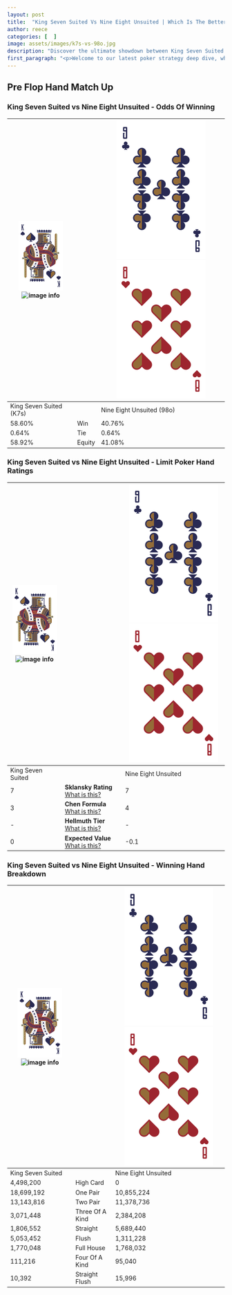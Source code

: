 ```yaml
---
layout: post
title:  "King Seven Suited Vs Nine Eight Unsuited | Which Is The Better Hand In Poker? A Complete Guide"
author: reece
categories: [  ]
image: assets/images/k7s-vs-98o.jpg
description: "Discover the ultimate showdown between King Seven Suited and Nine Eight Unsuited in poker! Uncover the odds, strategies, and scenarios where one hand triumphs over the other. Get ready to up your poker game with this thrilling analysis."
first_paragraph: "<p>Welcome to our latest poker strategy deep dive, where we're pitting two distinct hands against each other in a high-stakes showdown: King Seven Suited vs Nine Eight Unsuited.</p><p>In the dynamic world of poker, every decision counts, and knowing which hand holds the upper hand is key to your success at the table.</p><p>In this article, we'll dissect these two hands, explore the scenarios where one dominates the other, and equip you with the knowledge to make strategic choices that can tip the odds in your favor.</p><p>Get ready to unravel the intriguing dynamics of these poker hands and elevate your game to new heights.</p>"
---
```




[comment]: # (sp0)

## Pre Flop Hand Match Up

<div class="table hand-ratings" markdown="1"> 



### King Seven Suited vs Nine Eight Unsuited - Odds Of Winning


    
| ![image info](assets/images/hand1/K.png) ![image info](assets/images/hand1/7s.png) |  | ![image info](assets/images/hand2/9.png) ![image info](assets/images/hand2/8o.png) |
| -------- | -------- | -------- |
| King Seven Suited (K7s) |  | Nine Eight Unsuited (98o) |
| 58.60% | Win | 40.76% |
| 0.64% | Tie | 0.64% |
| 58.92% | Equity | 41.08% |




[comment]: # (sp1)



### King Seven Suited vs Nine Eight Unsuited - Limit Poker Hand Ratings


    
| ![image info](assets/images/hand1/K.png) ![image info](assets/images/hand1/7s.png) |  | ![image info](assets/images/hand2/9.png) ![image info](assets/images/hand2/8o.png) |
| -------- | -------- | -------- |
| King Seven Suited |  | Nine Eight Unsuited |
| 7 | **Sklansky Rating** [What is this?](/sklansky-rating-explained) | 7 |
| 3 | **Chen Formula** [What is this?](/chen-formula-explained) | 4 |
| - | **Hellmuth Tier** [What is this?](/Hellmuth-tier-explained) | - |
| 0 | **Expected Value** [What is this?](/expected-value-explained) | -0.1 |




[comment]: # (sp2)



### King Seven Suited vs Nine Eight Unsuited - Winning Hand Breakdown


    
| ![image info](assets/images/hand1/K.png) ![image info](assets/images/hand1/7s.png) |  | ![image info](assets/images/hand2/9.png) ![image info](assets/images/hand2/8o.png) |
| -------- | -------- | -------- |
| King Seven Suited |  | Nine Eight Unsuited |
| 4,498,200 | High Card | 0 |
| 18,699,192 | One Pair | 10,855,224 |
| 13,143,816 | Two Pair | 11,378,736 |
| 3,071,448 | Three Of A Kind | 2,384,208 |
| 1,806,552 | Straight | 5,689,440 |
| 5,053,452 | Flush | 1,311,228 |
| 1,770,048 | Full House | 1,768,032 |
| 111,216 | Four Of A Kind | 95,040 |
| 10,392 | Straight Flush | 15,996 |




[comment]: # (sp3)



</div>

[comment]: # (sp4)



[comment]: # (sp5)

